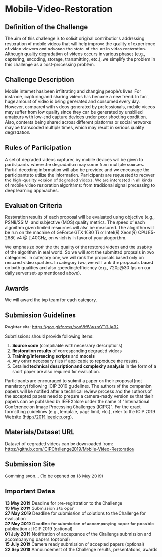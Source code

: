 # Mobile-Video-Restoration


## Definition of the Challenge
 
The aim of this challenge is to solicit original contributions addressing restoration of mobile videos that will help improve the quality of experience of video viewers and advance the state-of-the-art in video restoration. Although quality degradation of videos occurs in various phases (e.g., capturing, encoding, storage, transmitting, etc.), we simplify the problem in this challenge as a post-processing problem. 

## Challenge Description

Mobile internet has been infiltrating and changing people’s lives. For instance, capturing and sharing videos has became a new trend. In fact, huge amount of video is being generated and consumed every day. However, compared with videos generated by professionals, mobile videos may suffer from low quality since they can be generated by unskilled amateurs with low-end capture devices under poor shooting condition. Also, contents being shared across different platforms or social networks may be transcoded multiple times, which may result in serious quality degradation.


## Rules of Participation
 
A set of degraded videos captured by mobile devices will be given to participants, where the degradation may come from multiple sources. Partial decoding information will also be provided and we encourage the participants to utilize the information. Participants are requested to recover the high-quality version of degraded videos. We are interested in all kinds of mobile video restoration algorithms: from traditional signal processing to deep learning approaches.


## Evaluation Criteria
 
Restoration results of each proposal will be evaluated using objective (e.g., PSNR/SSIM) and subjective (MOS) quality metrics. The speed of each algorithm given limited resources will also be measured. The alogrithm will be run on the machine of GeForce GTX 1080 Ti or Intel(R) Xeon(R) CPU E5-2680 v4 @ 2.40GHz, on which is in favor of your alogorithm.

We emphasize both the the quality of the restored videos and the usablity of the algorithm in real world. So we will sort the submitted propsals in two categories. In category one, we will rank the proposals based only on restored video qualities. In category two, we will rank the proposals based on both qualities and also speeding/efficiency (e.g., 720p@30 fps on our daily server set-up mentioned above).

## Awards
 
We will award the top team for each category.
 
## Submission Guidelines
 
Register site: https://goo.gl/forms/bonVIfWwsmYO2JeB2
 
Submissions should provide following items:
 1. **Source code** (compiliable with necessary descriptions)
 2. **Restoration results** of corresponding degraded videos
 3. **Training/inferencing scripts** and **models** 
 4. Any other necessary files if applicable to reproduce the results. 
 5. Detailed **technical description and complexity analysis** in the form of a short paper are also required for evaluation.

Participants are encouraged to submit a paper on their proposal (not mandatory) following ICIP 2019 guidelines. The authors of the companion papers will be notified after a technical review process and the authors of the accepted papers need to prepare a camera-ready version so that their papers can be published by IEEEXplore under the name of "International Conference on Image Processing Challenges (ICIPC)". For the exact formatting guidelines (e.g., template, page limit, etc.), refer to the ICIP 2019 Website (http://2019.ieeeicip.org).

## Materials/Dataset URL
Dataset of degraded videos can be downloaded from: https://github.com/ICIPChallenge2019/Mobile-Video-Restoration
 
## Submission Site
Comming soon... (To be opened on 13 May 2019)

## Important Dates
 **13 May 2019**    Deadline for pre-registration to the Challenge\
 **13 May 2019**    Submission site open\
 **27 May 2019**    Deadline for submission of solutions to the Challenge for evaluation\
 **27 May 2019**    Deadline for submission of accompanying paper for possible publication at ICIP 2019 (optional) \
 **01 July 2019**   Notification of acceptance of the Challenge submission and accompanying papers (optional)\
 **15 July 2019**   Camera ready submission of accepted papers (optional)\
 **22 Sep 2019**    Announcement of the Challenge results, presentations, awards 

